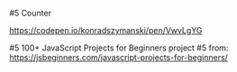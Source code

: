 #5 Counter

https://codepen.io/konradszymanski/pen/VwvLgYG


#5 100+ JavaScript Projects for Beginners
project #5 from:
https://jsbeginners.com/javascript-projects-for-beginners/
